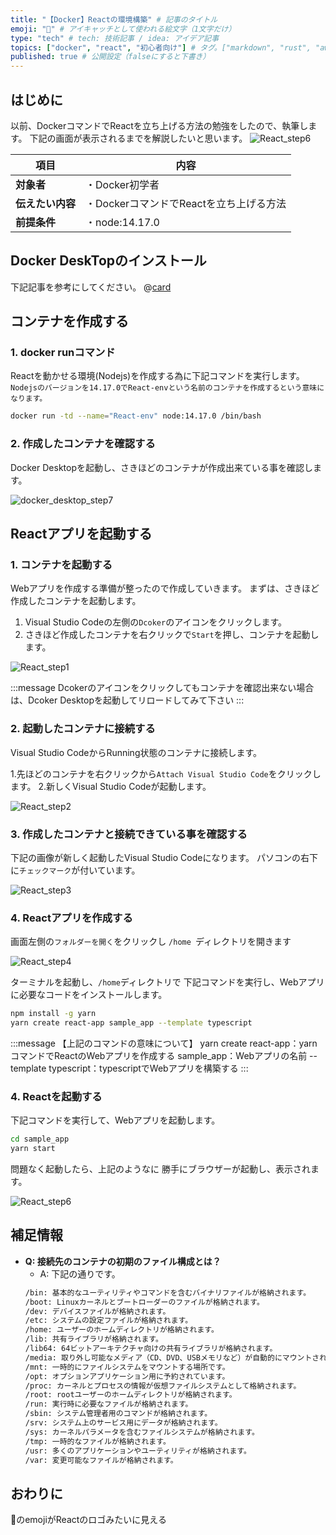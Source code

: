 ```yaml
---
title: "【Docker】Reactの環境構築" # 記事のタイトル
emoji: "🎡" # アイキャッチとして使われる絵文字（1文字だけ）
type: "tech" # tech: 技術記事 / idea: アイデア記事
topics: ["docker", "react", "初心者向け"] # タグ。["markdown", "rust", "aws"]のように指定する
published: true # 公開設定（falseにすると下書き）
---
```

## はじめに
以前、DockerコマンドでReactを立ち上げる方法の勉強をしたので、執筆します。
下記の画面が表示されるまでを解説したいと思います。
![React_step6](/images/React_step6.png)


|  項目  | 内容  |
| ---- | ---- |
|  **対象者**  |  ・Docker初学者  |
|  **伝えたい内容**  |  ・DockerコマンドでReactを立ち上げる方法  |
|  **前提条件**  |  ・node:14.17.0 |

## Docker DeskTopのインストール
下記記事を参考にしてください。
@[card](https://zenn.dev/aew2sbee/articles/docker-desktop-install)

## コンテナを作成する
### 1. docker runコマンド
Reactを動かせる環境(Nodejs)を作成する為に下記コマンドを実行します。
`Nodejsのバージョンを14.17.0でReact-envという名前のコンテナを作成するという意味になります。`
````bash
docker run -td --name="React-env" node:14.17.0 /bin/bash
````
### 2. 作成したコンテナを確認する
Docker Desktopを起動し、さきほどのコンテナが作成出来ている事を確認します。

![docker_desktop_step7](/images/docker_desktop_step7.png)

## Reactアプリを起動する
### 1. コンテナを起動する
Webアプリを作成する準備が整ったので作成していきます。
まずは、さきほど作成したコンテナを起動します。

1. Visual Studio Codeの左側の`Dcoker`のアイコンをクリックします。
2. さきほど作成したコンテナを右クリックで`Start`を押し、コンテナを起動します。

![React_step1](/images/React_step1.png)

:::message
Dcokerのアイコンをクリックしてもコンテナを確認出来ない場合は、Dcoker Desktopを起動してリロードしてみて下さい
:::

### 2. 起動したコンテナに接続する
Visual Studio CodeからRunning状態のコンテナに接続します。

1.先ほどのコンテナを右クリックから`Attach Visual Studio Code`をクリックします。
2.新しくVisual Studio Codeが起動します。

![React_step2](/images/React_step2.png)

### 3. 作成したコンテナと接続できている事を確認する
下記の画像が新しく起動したVisual Studio Codeになります。
パソコンの右下に`チェックマーク`が付いています。

![React_step3](/images/React_step3.png)

### 4. Reactアプリを作成する
画面左側の`フォルダーを開く`をクリックし
`/home `ディレクトリを開きます

![React_step4](/images/React_step4.png)

ターミナルを起動し、`/home`ディレクトリで
下記コマンドを実行し、Webアプリに必要なコードをインストールします。

````bash
npm install -g yarn
yarn create react-app sample_app --template typescript
````

:::message
【上記のコマンドの意味について】
yarn create react-app：yarnコマンドでReactのWebアプリを作成する
sample_app：Webアプリの名前
--template typescript：typescriptでWebアプリを構築する
:::

### 4. Reactを起動する
下記コマンドを実行して、Webアプリを起動します。
````bash
cd sample_app
yarn start
````
問題なく起動したら、上記のようなに
勝手にブラウザーが起動し、表示されます。

![React_step6](/images/React_step6.png)

## 補足情報

- **Q: 接続先のコンテナの初期のファイル構成とは？**
    - A: 下記の通りです。
    ````bash
    /bin: 基本的なユーティリティやコマンドを含むバイナリファイルが格納されます。
    /boot: Linuxカーネルとブートローダーのファイルが格納されます。
    /dev: デバイスファイルが格納されます。
    /etc: システムの設定ファイルが格納されます。
    /home: ユーザーのホームディレクトリが格納されます。
    /lib: 共有ライブラリが格納されます。
    /lib64: 64ビットアーキテクチャ向けの共有ライブラリが格納されます。
    /media: 取り外し可能なメディア（CD、DVD、USBメモリなど）が自動的にマウントされる場所です。
    /mnt: 一時的にファイルシステムをマウントする場所です。
    /opt: オプションアプリケーション用に予約されています。
    /proc: カーネルとプロセスの情報が仮想ファイルシステムとして格納されます。
    /root: rootユーザーのホームディレクトリが格納されます。
    /run: 実行時に必要なファイルが格納されます。
    /sbin: システム管理者用のコマンドが格納されます。
    /srv: システム上のサービス用にデータが格納されます。
    /sys: カーネルパラメータを含むファイルシステムが格納されます。
    /tmp: 一時的なファイルが格納されます。
    /usr: 多くのアプリケーションやユーティリティが格納されます。
    /var: 変更可能なファイルが格納されます。
    ````
## おわりに
🎡のemojiがReactのロゴみたいに見える
